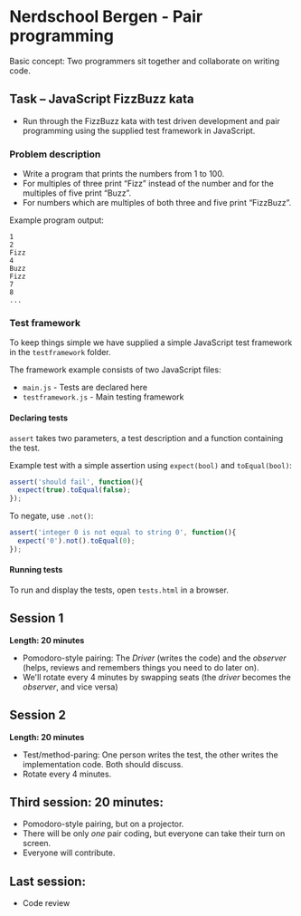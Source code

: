 # Nerdschool Bergen - Pair programming

Basic concept: Two programmers sit together and collaborate on writing code.

## Task &ndash; JavaScript FizzBuzz kata

- Run through the FizzBuzz kata with test driven development and pair programming using the supplied test framework in JavaScript.

### Problem description

- Write a program that prints the numbers from 1 to 100.
- For multiples of three print “Fizz” instead of the number and for the multiples of five print “Buzz”.
- For numbers which are multiples of both three and five print “FizzBuzz”.

Example program output:

```
1
2
Fizz
4
Buzz
Fizz
7
8
...
```

### Test framework ###
To keep things simple we have supplied a simple JavaScript test framework in the `testframework` folder.

The framework example consists of two JavaScript files:
- `main.js` - Tests are declared here
- `testframework.js` - Main testing framework

#### Declaring tests
`assert` takes two parameters, a test description and a function containing the test.

Example test with a simple assertion using `expect(bool)` and `toEqual(bool)`:

```javascript
assert('should fail', function(){
  expect(true).toEqual(false);
});
```

To negate,  use `.not()`:
```javascript
assert('integer 0 is not equal to string 0', function(){
  expect('0').not().toEqual(0);
});
```

#### Running tests
To run and display the tests, open `tests.html` in a browser.

## Session 1

**Length: 20 minutes**

- Pomodoro-style pairing: The _Driver_ (writes the code) and the _observer_ (helps, reviews and remembers things you need to do later on).
- We'll rotate every 4 minutes by swapping seats (the _driver_ becomes the _observer_, and vice versa)

## Session 2
**Length: 20 minutes**

- Test/method-paring: One person writes the test, the other writes the implementation code. Both should discuss.
- Rotate every 4 minutes.

## Third session: 20 minutes:
- Pomodoro-style pairing, but on a projector.
- There will be only _one_ pair coding, but everyone can take their turn on screen.
- Everyone will contribute.

## Last session:
- Code review
